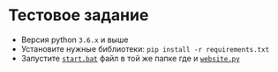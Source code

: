# Тестовое задание

- Версия python `3.6.x` и выше
- Установите нужные библиотеки:   `pip install -r requirements.txt`
- Запустите [`start.bat`](https://github.com/Grigoriy457/test-projct/blob/main/start.bat) файл в той же папке где и [`website.py`](https://github.com/Grigoriy457/test-projct/blob/main/website.py)
